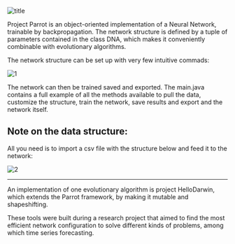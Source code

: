 ![title](https://user-images.githubusercontent.com/21087227/32349893-81e07dd4-c010-11e7-9742-8289f9285bb1.png)

Project Parrot is an object-oriented implementation of a Neural Network, trainable by backpropagation. The network structure is defined by a tuple of parameters contained in the class DNA, which makes it conveniently combinable with evolutionary algorithms. 

The network structure can be set up with very few intuitive commads:

![1](https://user-images.githubusercontent.com/21087227/32349904-8878ceda-c010-11e7-87a6-df11f69ec4e6.png)

The network can then be trained saved and exported. The main.java contains a full example of all the methods available to pull the data, customize the structure, train the network, save results and export and the network itself. 


## Note on the data structure: 
All you need is to import a csv file with the structure below and feed it to the network:

![2](https://user-images.githubusercontent.com/21087227/32345507-5289e5e2-c002-11e7-9bc5-51ba7a5754fc.PNG)



--- 

An implementation of one evolutionary algorithm is project HelloDarwin, which extends the Parrot framework, by making it mutable and shapeshifting. 

These tools were built during a  research project that aimed to find the most efficient network configuration to solve different kinds of problems, among which time series forecasting. 
